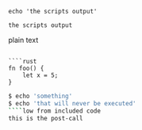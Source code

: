 ````bash,exec
echo 'the scripts output'
````

````output
the scripts output
`````
plain text
````

````rust
fn foo() {
    let x = 5;
}
````

````bash
$ echo 'something'
$ echo 'that will never be executed'
````low from included code
this is the post-call
```````